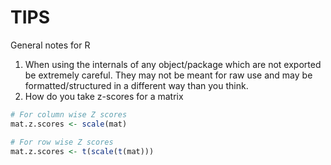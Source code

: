 # TIPS

General notes for R

1. When using the internals of any object/package which are not exported be extremely careful. They may not be meant for raw use and may be formatted/structured in a different way than you think.
2. How do you take z-scores for a matrix

```R
# For column wise Z scores
mat.z.scores <- scale(mat)

# For row wise Z scores
mat.z.scores <- t(scale(t(mat)))
```



